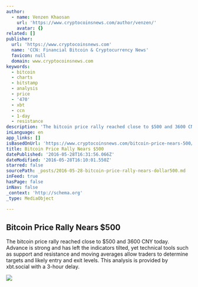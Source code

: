 ```yaml
---
author:
  - name: Venzen Khaosan
    url: 'https://www.cryptocoinsnews.com/author/venzen/'
    avatar: {}
related: []
publisher:
  url: 'https://www.cryptocoinsnews.com'
  name: 'CCN: Financial Bitcoin & Cryptocurrency News'
  favicon: null
  domain: www.cryptocoinsnews.com
keywords:
  - bitcoin
  - charts
  - bitstamp
  - analysis
  - price
  - '470'
  - xbt
  - ccn
  - 1-day
  - resistance
description: 'The bitcoin price rally reached close to $500 and 3600 CNY today. Advance is strong and has left the indicators tilted, yet technical tools such as support and resistance and moving averages allow traders to determine targets and likely entry and exit levels. This analysis is provided by xbt.social with a 3-hour delay.'
inLanguage: en
app_links: []
isBasedOnUrl: 'https://www.cryptocoinsnews.com/bitcoin-price-nears-500/'
title: Bitcoin Price Rally Nears $500
datePublished: '2016-05-28T16:31:56.066Z'
dateModified: '2016-05-28T16:10:01.550Z'
starred: false
sourcePath: _posts/2016-05-28-bitcoin-price-rally-nears-dollar500.md
inFeed: true
hasPage: false
inNav: false
_context: 'http://schema.org'
_type: MediaObject

---
```

<article style=""><h1>Bitcoin Price Rally Nears $500</h1><p>The bitcoin price rally reached close to $500 and 3600 CNY today. Advance is strong and has left the indicators tilted, yet technical tools such as support and resistance and moving averages allow traders to determine targets and likely entry and exit levels. This analysis is provided by xbt.social with a 3-hour delay.</p><img src="https://www.cryptocoinsnews.com/wp-content/uploads/2016/05/Selection_20160528_001.png" /></article>